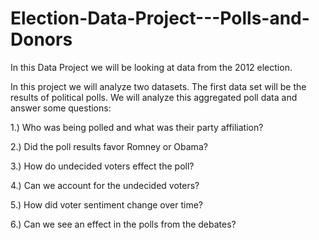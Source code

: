 # Election-Data-Project---Polls-and-Donors
In this Data Project we will be looking at data from the 2012 election. 

In this project we will analyze two datasets. The first data set will be the results of political polls. We will analyze this aggregated poll data and answer some questions:

1.) Who was being polled and what was their party affiliation?

2.) Did the poll results favor Romney or Obama?

3.) How do undecided voters effect the poll?

4.) Can we account for the undecided voters?

5.) How did voter sentiment change over time?

6.) Can we see an effect in the polls from the debates?
